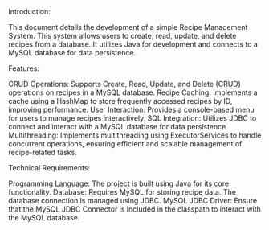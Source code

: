 Introduction:

This document details the development of a simple Recipe Management System. This system allows users to create, read, update, and delete recipes from a database. It utilizes Java for development and connects to a MySQL database for data persistence.

Features:

CRUD Operations: Supports Create, Read, Update, and Delete (CRUD) operations on recipes in a MySQL database.
Recipe Caching: Implements a cache using a HashMap to store frequently accessed recipes by ID, improving performance.
User Interaction: Provides a console-based menu for users to manage recipes interactively.
SQL Integration: Utilizes JDBC to connect and interact with a MySQL database for data persistence.
Multithreading: Implements multithreading using ExecutorServices to handle concurrent operations, ensuring efficient and scalable management of recipe-related tasks.

Technical Requirements:

Programming Language: The project is built using Java for its core functionality.
Database: Requires MySQL for storing recipe data. The database connection is managed using JDBC.
MySQL JDBC Driver: Ensure that the MySQL JDBC Connector is included in the classpath to interact with the MySQL database.
